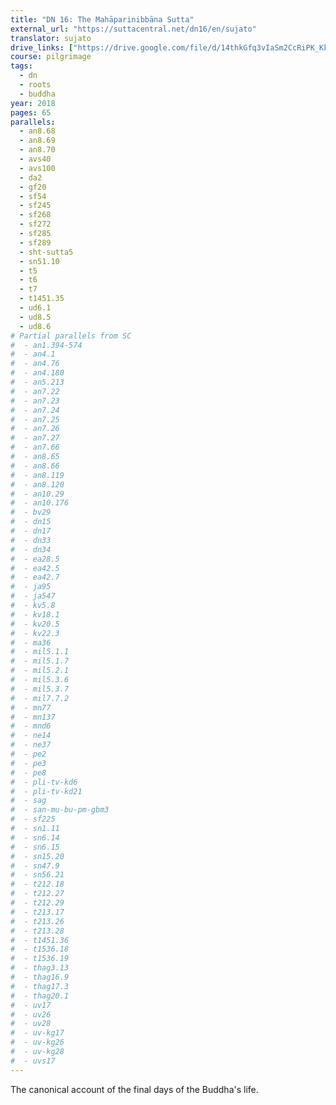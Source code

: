 ```yaml
---
title: "DN 16: The Mahāparinibbāna Sutta"
external_url: "https://suttacentral.net/dn16/en/sujato"
translator: sujato
drive_links: ["https://drive.google.com/file/d/14thkGfq3vIaSm2CcRiPK_Kkeep4d9SeO/view?usp=drivesdk"]
course: pilgrimage
tags:
  - dn
  - roots
  - buddha
year: 2018
pages: 65
parallels:
  - an8.68
  - an8.69
  - an8.70
  - avs40
  - avs100
  - da2
  - gf20
  - sf54
  - sf245
  - sf268
  - sf272
  - sf285
  - sf289
  - sht-sutta5
  - sn51.10
  - t5
  - t6
  - t7
  - t1451.35
  - ud6.1
  - ud8.5
  - ud8.6
# Partial parallels from SC
#  - an1.394-574
#  - an4.1
#  - an4.76
#  - an4.180
#  - an5.213
#  - an7.22
#  - an7.23
#  - an7.24
#  - an7.25
#  - an7.26
#  - an7.27
#  - an7.66
#  - an8.65
#  - an8.66
#  - an8.119
#  - an8.120
#  - an10.29
#  - an10.176
#  - bv29
#  - dn15
#  - dn17
#  - dn33
#  - dn34
#  - ea28.5
#  - ea42.5
#  - ea42.7
#  - ja95
#  - ja547
#  - kv5.8
#  - kv18.1
#  - kv20.5
#  - kv22.3
#  - ma36
#  - mil5.1.1
#  - mil5.1.7
#  - mil5.2.1
#  - mil5.3.6
#  - mil5.3.7
#  - mil7.7.2
#  - mn77
#  - mn137
#  - mnd6
#  - ne14
#  - ne37
#  - pe2
#  - pe3
#  - pe8
#  - pli-tv-kd6
#  - pli-tv-kd21
#  - sag
#  - san-mu-bu-pm-gbm3
#  - sf225
#  - sn1.11
#  - sn6.14
#  - sn6.15
#  - sn15.20
#  - sn47.9
#  - sn56.21
#  - t212.18
#  - t212.27
#  - t212.29
#  - t213.17
#  - t213.26
#  - t213.28
#  - t1451.36
#  - t1536.18
#  - t1536.19
#  - thag3.13
#  - thag16.9
#  - thag17.3
#  - thag20.1
#  - uv17
#  - uv26
#  - uv28
#  - uv-kg17
#  - uv-kg26
#  - uv-kg28
#  - uvs17
---
```


The canonical account of the final days of the Buddha's life.
